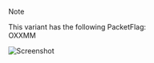 > [!NOTE]  
> This variant has the following PacketFlag:  
> OXXMM  
  
![Screenshot](https://raw.githubusercontent.com/Cryakl/Ultimate-RAT-Collection/refs/heads/main/Gh0stRat/%e7%89%a7%e6%b0%91%e6%88%98%e5%a4%a9%e8%bf%9c%e6%8e%a7[%e8%87%b3%e5%b0%8a%e6%97%a0%e5%a3%b3%e7%89%88]/Screenshot.png)
